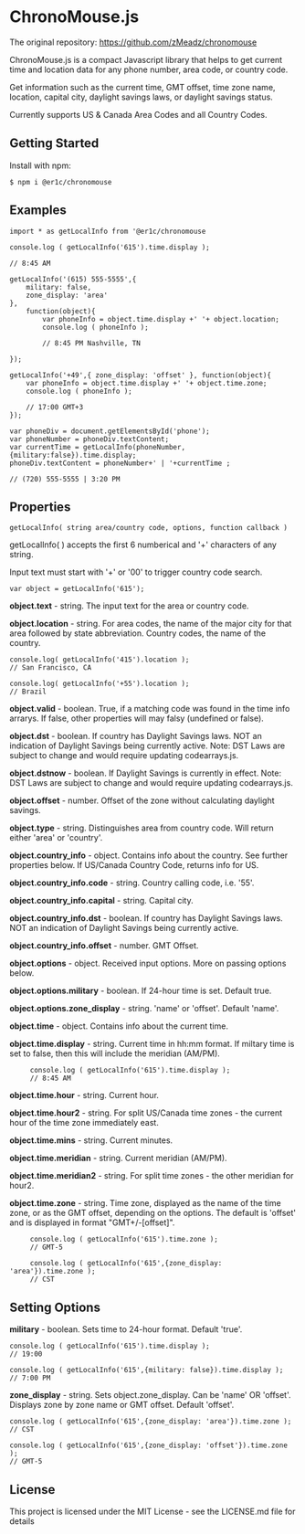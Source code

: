 # ChronoMouse.js

The original repository: https://github.com/zMeadz/chronomouse

ChronoMouse.js is a compact Javascript library that helps to get current time and location data for any phone number, area code, or country code.

Get information such as the current time, GMT offset, time zone name, location, capital city, daylight savings laws, or daylight savings status.

Currently supports US & Canada Area Codes and all Country Codes.

## Getting Started
Install with npm:

```
$ npm i @er1c/chronomouse
```

## Examples

```
import * as getLocalInfo from '@er1c/chronomouse

console.log ( getLocalInfo('615').time.display );

// 8:45 AM

```

```
getLocalInfo('(615) 555-5555',{
	military: false,
	zone_display: 'area'
},
	function(object){
		var phoneInfo = object.time.display +' '+ object.location;
		console.log ( phoneInfo );

		// 8:45 PM Nashville, TN

});
```

```
getLocalInfo('+49',{ zone_display: 'offset' }, function(object){
	var phoneInfo = object.time.display +' '+ object.time.zone;
	console.log ( phoneInfo );

	// 17:00 GMT+3
});
```

```
var phoneDiv = document.getElementsById('phone');
var phoneNumber = phoneDiv.textContent;
var currentTime = getLocalInfo(phoneNumber,{military:false}).time.display;
phoneDiv.textContent = phoneNumber+' | '+currentTime ;

// (720) 555-5555 | 3:20 PM
```

## Properties

```
getLocalInfo( string area/country code, options, function callback )
```

getLocalInfo( ) accepts the first 6 numberical and '+' characters of any string.

Input text must start with '+' or '00' to trigger country code search.

```
var object = getLocalInfo('615');
```

**object.text** - string. The input text for the area or country code.

**object.location** - string. For area codes, the name of the major city for that area followed by state abbreviation. Country codes, the name of the country.

```
console.log( getLocalInfo('415').location );
// San Francisco, CA

console.log( getLocalInfo('+55').location );
// Brazil
```

**object.valid** - boolean. True, if a matching code was found in the time info arrarys. If false, other properties will may falsy (undefined or false).

**object.dst** - boolean. If country has Daylight Savings laws. NOT an indication of Daylight Savings being currently active. Note: DST Laws are subject to change and would require updating codearrays.js.

**object.dstnow** - boolean. If Daylight Savings is currently in effect. Note: DST Laws are subject to change and would require updating codearrays.js.

**object.offset** - number. Offset of the zone without calculating daylight savings.

**object.type** - string. Distinguishes area from country code. Will return either 'area' or 'country'.

**object.country_info** - object. Contains info about the country. See further properties below. If US/Canada Country Code, returns info for US.

**object.country_info.code** - string. Country calling code, i.e. '55'.

**object.country_info.capital** - string. Capital city.

**object.country_info.dst** - boolean. If country has Daylight Savings laws. NOT an indication of Daylight Savings being currently active.

**object.country_info.offset** - number. GMT Offset.

**object.options** - object. Received input options. More on passing options below.

**object.options.military** - boolean. If 24-hour time is set. Default true.

**object.options.zone_display** - string. 'name' or 'offset'. Default 'name'.

**object.time** - object. Contains info about the current time.

**object.time.display** - string. Current time in hh:mm format. If miltary time is set to false, then this will include the meridian (AM/PM).

```
     console.log ( getLocalInfo('615').time.display );
     // 8:45 AM
```

**object.time.hour** - string. Current hour.

**object.time.hour2** - string. For split US/Canada time zones - the current hour of the time zone immediately east.

**object.time.mins** - string. Current minutes.

**object.time.meridian** - string. Current meridian (AM/PM).

**object.time.meridian2** - string. For split time zones - the other meridian for hour2.

**object.time.zone** - string. Time zone, displayed as the name of the time zone, or as the GMT offset, depending on the options. The default is 'offset' and is displayed in format "GMT+/-[offset]".


```
     console.log ( getLocalInfo('615').time.zone );
     // GMT-5

     console.log ( getLocalInfo('615',{zone_display: 'area'}).time.zone );
     // CST
```

## Setting Options

**military** - boolean. Sets time to 24-hour format. Default 'true'.
```
console.log ( getLocalInfo('615').time.display );
// 19:00

console.log ( getLocalInfo('615',{military: false}).time.display );
// 7:00 PM
```
**zone_display** - string. Sets object.zone_display. Can be 'name' OR 'offset'. Displays zone by zone name or GMT offset. Default 'offset'.
```
console.log ( getLocalInfo('615',{zone_display: 'area'}).time.zone );
// CST

console.log ( getLocalInfo('615',{zone_display: 'offset'}).time.zone );
// GMT-5
```

## License

This project is licensed under the MIT License - see the LICENSE.md file for details
